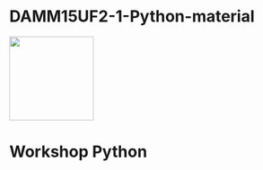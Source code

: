 # DAMM15UF2-1-Python-material

<img src="https://www.python.org/static/community_logos/python-logo-master-v3-TM.png"  height="150">
<h1>Workshop Python</h1>



